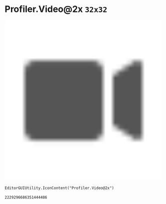 # Profiler.Video@2x `32x32`
<img src="/img/Profiler.Video@2x.png" width=512 height=512>

``` CSharp
EditorGUIUtility.IconContent("Profiler.Video@2x")
```
```
2229296686351444486
```
